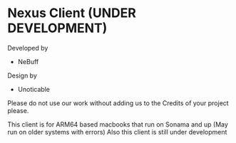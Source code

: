 # Nexus Client (UNDER DEVELOPMENT)

 Developed by
- NeBuff

 Design by
- Unoticable

Please do not use our work without adding us to the Credits of your project please.

This client is for ARM64 based macbooks that run on Sonama and up (May run on older systems with errors)
Also this client is still under development
